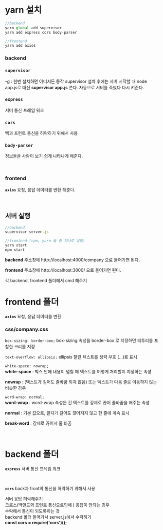 # yarn 설치

```javascript
//backend
yarn global add supervisor
yarn add express cors body-parser

//frontend
yarn add axios
```

### backend

### **`supervisor`**

-g : 한번 설치하면 어디서든 동작
supervisor 설치 후에는
서버 시작할 때 node app.js로 대신 **supervisor app.js** 쓴다.
자동으로 서버를 죽였다 다시 켜준다.

### **`express`**
서버 통신 프레임 워크

### **`cors`**  
백과 프런트 통신을 허락하기 위해서 사용

### **`body-parser`**
정보들을 사람이 보기 쉽게 나타나게 해준다.

<br/>

### frontend

**`axios`**
요청, 응답 데이터를 변환 해준다.

<br/>

## 서버 실행

```javascript
//backend
supervisor server.js

//frontend (npm, yarn 둘 중 하나로 실행)
yarn start
npm start
```

**backend**
주소창에 http://localhost:4000/company 으로 들어가면 된다.

**frontend**
주소창에 http://localhost:3000/ 으로 들어가면 된다.

각 backend, frontend 폴더에서 cmd 해주기

# frontend 폴더

**`axios`** 요청, 응답 데이터를 변환

### css/company.css

`box-sizing: border-box;` box-sizing 속성을 border-box 로 지정하면 테투리를 포함한 크리를 지정

`text-overflow: ellipsis;` ellipsis 잘린 텍스트를 생략 부호 (...)로 표시

`white-space: nowrap;`   
**white-space** : 박스 안에 내용이 넘칠 때 텍스트를 어떻게 처리할지 지정하는 속성  

**nowrap** : (텍스트가 길어도 줄바꿈 되지 않음) 또는 텍스트가 다음 줄로 이동하지 않는 비슷한 경우

`word-wrap: normal;`   
**word-wrap** : word-wrap 속성은 긴 텍스트를 강제로 끊어 줄바꿈을 해주는 속성  

**normal** : 기본 값으로, 글자가 길어도 끊어지지 않고 한 줄에 계속 표시  

**break-word** : 강제로 끊어서 줄 바꿈

<br/>

# backend 폴더
**`express`** 서버 통신 프레임 워크

<br/>

**`cors`** back과 front의 통신을 허락하기 위해서 사용

서버 응답 허락해주기			
크로스(백앤드와 프런트 통신으로인해 ) 응답이 안되는 경우			
수락해서 통신이 되도록하는 것			
backend 폴더 들어가서 server.js에서 수락하기			
**const cors = require('cors')();**
